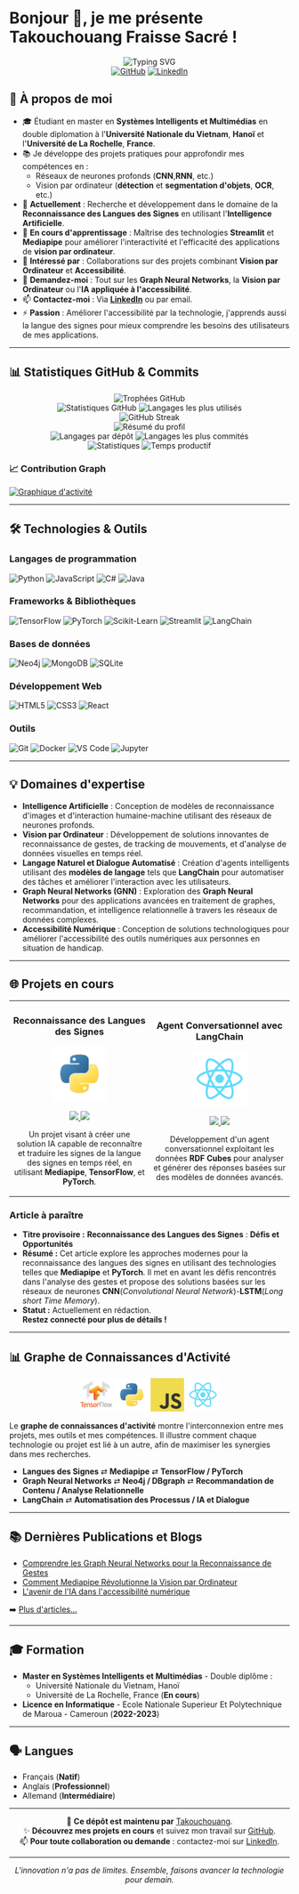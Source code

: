 # Bonjour 👋, je me présente Takouchouang Fraisse Sacré !

<div align="center">
  <img src="https://readme-typing-svg.herokuapp.com?font=Fira+Code&weight=600&size=24&duration=3000&pause=1000&color=A63DF7&width=435&lines=Étudiant+en+Master;Machine+Learning;Deep+Learning;Vision+par+Ordinateur;Intelligence+Artificielle" alt="Typing SVG" />
</div>

<div align="center">
  <a href="https://github.com/Takouchouang"><img src="https://img.shields.io/badge/GitHub-100000?style=for-the-badge&logo=github&logoColor=white" alt="GitHub"/></a>
  <a href="https://www.linkedin.com/in/takouchouang-fraisse-sacre-a0761a312/"><img src="https://img.shields.io/badge/LinkedIn-0077B5?style=for-the-badge&logo=linkedin&logoColor=white" alt="LinkedIn"/></a>
</div>

## 🚀 À propos de moi

- 🎓 Étudiant en master en **Systèmes Intelligents et Multimédias** en double diplomation à l'**Université Nationale du Vietnam**, **Hanoï** et l'**Université de La Rochelle**, **France**.
- 📚 Je développe des projets pratiques pour approfondir mes compétences en :
  - Réseaux de neurones profonds (**CNN**,**RNN**, etc.)
  - Vision par ordinateur (**détection** et **segmentation d'objets**, **OCR**, etc.)
- 🔭 **Actuellement** : Recherche et développement dans le domaine de la **Reconnaissance des Langues des Signes** en utilisant l'**Intelligence Artificielle**.
- 🌱 **En cours d'apprentissage** : Maîtrise des technologies **Streamlit** et **Mediapipe** pour améliorer l'interactivité et l'efficacité des applications de **vision par ordinateur**.
- 👯 **Intéressé par** : Collaborations sur des projets combinant **Vision par Ordinateur** et **Accessibilité**.
- 💬 **Demandez-moi** : Tout sur les **Graph Neural Networks**, la **Vision par Ordinateur** ou l'**IA appliquée à l'accessibilité**.
- 📫 **Contactez-moi** : Via [**LinkedIn**](https://www.linkedin.com/in/takouchouang-fraisse-sacre-a0761a312/) ou par email.
- ⚡ **Passion** : Améliorer l'accessibilité par la technologie, j'apprends aussi la langue des signes pour mieux comprendre les besoins des utilisateurs de mes applications.

---

## 📊 Statistiques GitHub & Commits

<div align="center">
  <img src="https://github-profile-trophy.vercel.app/?username=Takouchouang&theme=radical&no-frame=true&row=1&column=7" alt="Trophées GitHub" />
</div>

<div align="center">
  <img height="180em" src="https://github-readme-stats.vercel.app/api?username=Takouchouang&show_icons=true&count_private=true&include_all_commits=true&theme=radical" alt="Statistiques GitHub" />
  <img height="180em" src="https://github-readme-stats.vercel.app/api/top-langs/?username=Takouchouang&layout=compact&theme=radical" alt="Langages les plus utilisés" />
</div>

<div align="center">
  <img src="https://github-readme-streak-stats.herokuapp.com/?user=Takouchouang&theme=radical" alt="GitHub Streak" />
</div>

<div align="center">
  <img src="https://github-profile-summary-cards.vercel.app/api/cards/profile-details?username=Takouchouang&theme=radical" alt="Résumé du profil" />
</div>

<div align="center">
  <img src="https://github-profile-summary-cards.vercel.app/api/cards/repos-per-language?username=Takouchouang&theme=radical" alt="Langages par dépôt" />
  <img src="https://github-profile-summary-cards.vercel.app/api/cards/most-commit-language?username=Takouchouang&theme=radical" alt="Langages les plus commités" />
</div>

<div align="center">
  <img src="https://github-profile-summary-cards.vercel.app/api/cards/stats?username=Takouchouang&theme=radical" alt="Statistiques" />
  <img src="https://github-profile-summary-cards.vercel.app/api/cards/productive-time?username=Takouchouang&theme=radical" alt="Temps productif" />
</div>

### 📈 Contribution Graph

[![Graphique d'activité](https://activity-graph.herokuapp.com/graph?username=Takouchouang&theme=react-dark&area=true&hide_border=true)](https://github.com/ashutosh00710/github-readme-activity-graph)

---

## 🛠️ Technologies & Outils

### Langages de programmation
![Python](https://img.shields.io/badge/Python-3776AB?style=for-the-badge&logo=python&logoColor=white)
![JavaScript](https://img.shields.io/badge/JavaScript-F7DF1E?style=for-the-badge&logo=javascript&logoColor=black)
![C#](https://img.shields.io/badge/C%23-239120?style=for-the-badge&logo=c-sharp&logoColor=white)
![Java](https://img.shields.io/badge/Java-ED8B00?style=for-the-badge&logo=openjdk&logoColor=white)

### Frameworks & Bibliothèques
![TensorFlow](https://img.shields.io/badge/TensorFlow-FF6F00?style=for-the-badge&logo=tensorflow&logoColor=white)
![PyTorch](https://img.shields.io/badge/PyTorch-EE4C2C?style=for-the-badge&logo=pytorch&logoColor=white)
![Scikit-Learn](https://img.shields.io/badge/scikit_learn-F7931E?style=for-the-badge&logo=scikit-learn&logoColor=white)
![Streamlit](https://img.shields.io/badge/Streamlit-FF4B4B?style=for-the-badge&logo=Streamlit&logoColor=white)
![LangChain](https://img.shields.io/badge/LangChain-00873C?style=for-the-badge&logo=chainlink&logoColor=white)

### Bases de données
![Neo4j](https://img.shields.io/badge/Neo4j-008CC1?style=for-the-badge&logo=neo4j&logoColor=white)
![MongoDB](https://img.shields.io/badge/MongoDB-4EA94B?style=for-the-badge&logo=mongodb&logoColor=white)
![SQLite](https://img.shields.io/badge/SQLite-07405E?style=for-the-badge&logo=sqlite&logoColor=white)

### Développement Web
![HTML5](https://img.shields.io/badge/HTML5-E34F26?style=for-the-badge&logo=html5&logoColor=white)
![CSS3](https://img.shields.io/badge/CSS3-1572B6?style=for-the-badge&logo=css3&logoColor=white)
![React](https://img.shields.io/badge/React-20232A?style=for-the-badge&logo=react&logoColor=61DAFB)

### Outils
![Git](https://img.shields.io/badge/GIT-E44C30?style=for-the-badge&logo=git&logoColor=white)
![Docker](https://img.shields.io/badge/Docker-2CA5E0?style=for-the-badge&logo=docker&logoColor=white)
![VS Code](https://img.shields.io/badge/VSCode-0078D4?style=for-the-badge&logo=visual%20studio%20code&logoColor=white)
![Jupyter](https://img.shields.io/badge/Jupyter-F37626.svg?&style=for-the-badge&logo=Jupyter&logoColor=white)

---

## 💡 Domaines d'expertise

- **Intelligence Artificielle** : Conception de modèles de reconnaissance d'images et d'interaction humaine-machine utilisant des réseaux de neurones profonds.
- **Vision par Ordinateur** : Développement de solutions innovantes de reconnaissance de gestes, de tracking de mouvements, et d'analyse de données visuelles en temps réel.
- **Langage Naturel et Dialogue Automatisé** : Création d'agents intelligents utilisant des **modèles de langage** tels que **LangChain** pour automatiser des tâches et améliorer l'interaction avec les utilisateurs.
- **Graph Neural Networks (GNN)** : Exploration des **Graph Neural Networks** pour des applications avancées en traitement de graphes, recommandation, et intelligence relationnelle à travers les réseaux de données complexes.
- **Accessibilité Numérique** : Conception de solutions technologiques pour améliorer l'accessibilité des outils numériques aux personnes en situation de handicap.

---

## 🌐 Projets en cours

<div align="center">
  <table>
    <tr>
      <td width="50%">
        <h3 align="center">Reconnaissance des Langues des Signes</h3>
        <div align="center">
          <a href="https://github.com/Takouchouang/sign-language-recognition" target="_blank">
            <img src="https://raw.githubusercontent.com/github/explore/80688e429a7d4ef2fca1e82350fe8e3517d3494d/topics/python/python.png" width="100" alt="Projet Reconnaissance des Langues des Signes"/>
          </a>
          <p>
            <a href="https://github.com/Takouchouang/sign-language-recognition" target="_blank">
              <img src="https://img.shields.io/badge/CODE-ff9?style=for-the-badge&logo=github&logoColor=black"/>
            </a>
            <a href="https://github.com/Takouchouang/sign-language-recognition" target="_blank">
              <img src="https://img.shields.io/badge/DEMO-39FF14?style=for-the-badge&logo=github&logoColor=black"/>
            </a>
          </p>
          <p>Un projet visant à créer une solution IA capable de reconnaître et traduire les signes de la langue des signes en temps réel, en utilisant <strong>Mediapipe</strong>, <strong>TensorFlow</strong>, et <strong>PyTorch</strong>.</p>
        </div>
      </td>
      <td width="50%">
        <h3 align="center">Agent Conversationnel avec LangChain</h3>
        <div align="center">
          <a href="https://github.com/Takouchouang/langchain-agent" target="_blank">
            <img src="https://raw.githubusercontent.com/github/explore/80688e429a7d4ef2fca1e82350fe8e3517d3494d/topics/react/react.png" width="100" alt="Agent Conversationnel"/>
          </a>
          <p>
            <a href="https://github.com/Takouchouang/langchain-agent" target="_blank">
              <img src="https://img.shields.io/badge/CODE-ff9?style=for-the-badge&logo=github&logoColor=black"/>
            </a>
            <a href="https://github.com/Takouchouang/langchain-agent" target="_blank">
              <img src="https://img.shields.io/badge/DEMO-39FF14?style=for-the-badge&logo=github&logoColor=black"/>
            </a>
          </p>
          <p>Développement d'un agent conversationnel exploitant les données <strong>RDF Cubes</strong> pour analyser et générer des réponses basées sur des modèles de données avancés.</p>
        </div>
      </td>
    </tr>
  </table>
</div>

### **Article à paraître**
- **Titre provisoire :** **Reconnaissance des Langues des Signes** : **Défis et Opportunités**  
- **Résumé :** Cet article explore les approches modernes pour la reconnaissance des langues des signes en utilisant des technologies telles que **Mediapipe** et **PyTorch**. Il met en avant les défis rencontrés dans l'analyse des gestes et propose des solutions basées sur les réseaux de neurones **CNN**(*Convolutional Neural Network*)-**LSTM**(*Long short Time Memory*).  
- **Statut :** Actuellement en rédaction.  
**Restez connecté pour plus de détails !**

---

## 📊 Graphe de Connaissances d'Activité

<div align="center">
  <img src="https://raw.githubusercontent.com/github/explore/80688e429a7d4ef2fca1e82350fe8e3517d3494d/topics/tensorflow/tensorflow.png" width="60" alt="TensorFlow"/>
  <img src="https://raw.githubusercontent.com/github/explore/80688e429a7d4ef2fca1e82350fe8e3517d3494d/topics/python/python.png" width="60" alt="Python"/>
  <img src="https://raw.githubusercontent.com/github/explore/80688e429a7d4ef2fca1e82350fe8e3517d3494d/topics/javascript/javascript.png" width="60" alt="JavaScript"/>
  <img src="https://raw.githubusercontent.com/github/explore/80688e429a7d4ef2fca1e82350fe8e3517d3494d/topics/react/react.png" width="60" alt="React"/>
</div>

Le **graphe de connaissances d'activité** montre l'interconnexion entre mes projets, mes outils et mes compétences. Il illustre comment chaque technologie ou projet est lié à un autre, afin de maximiser les synergies dans mes recherches.

- **Langues des Signes** ⇄ **Mediapipe** ⇄ **TensorFlow / PyTorch**
- **Graph Neural Networks** ⇄ **Neo4j / DBgraph** ⇄ **Recommandation de Contenu / Analyse Relationnelle**
- **LangChain** ⇄ **Automatisation des Processus / IA et Dialogue**

---

## 📚 Dernières Publications et Blogs

<!-- BLOG-POST-LIST:START -->
- [Comprendre les Graph Neural Networks pour la Reconnaissance de Gestes](https://github.com/Takouchouang)
- [Comment Mediapipe Révolutionne la Vision par Ordinateur](https://github.com/Takouchouang)
- [L'avenir de l'IA dans l'accessibilité numérique](https://github.com/Takouchouang)
<!-- BLOG-POST-LIST:END -->

➡️ [Plus d'articles...](https://github.com/Takouchouang)

---

## 🎓 Formation

- **Master en Systèmes Intelligents et Multimédias** - Double diplôme :
  - Université Nationale du Vietnam, Hanoï
  - Université de La Rochelle, France
  (**En cours**)
- **Licence en Informatique** - Ecole Nationale Superieur Et Polytechnique de Maroua - Cameroun (**2022-2023**)

---

## 🗣️ Langues

- Français (**Natif**)
- Anglais (**Professionnel**)
- Allemand (**Intermédiaire**)
---

<div align="center">
  🌟 <strong>Ce dépôt est maintenu par</strong> <a href="https://github.com/Takouchouang">Takouchouang</a>.<br>
  ✨ <strong>Découvrez mes projets en cours</strong> et suivez mon travail sur <a href="https://github.com/Takouchouang">GitHub</a>.<br>
  📫 <strong>Pour toute collaboration ou demande</strong> : contactez-moi sur <a href="https://www.linkedin.com/in/takouchouang-fraisse-sacre-a0761a312/">LinkedIn</a>.
</div>

---

<div align="center">
  <i>L'innovation n'a pas de limites. Ensemble, faisons avancer la technologie pour demain.</i>
</div>
